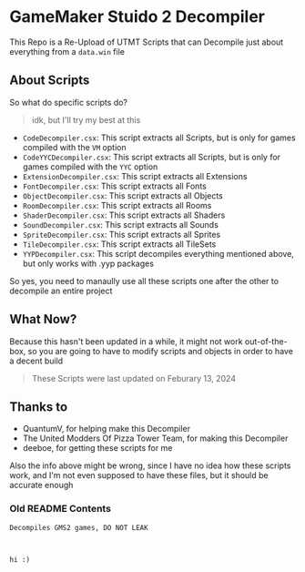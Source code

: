 # GameMaker Stuido 2 Decompiler
This Repo is a Re-Upload of UTMT Scripts that can Decompile just about everything from a ```data.win``` file

## About Scripts
So what do specific scripts do?
> idk, but I'll try my best at this

- ```CodeDecompiler.csx```: This script extracts all Scripts, but is only for games compiled with the ```VM``` option
- ```CodeYYCDecompiler.csx```: This script extracts all Scripts, but is only for games compiled with the ```YYC``` option
- ```ExtensionDecompiler.csx```: This script extracts all Extensions
- ```FontDecompiler.csx```: This script extracts all Fonts
- ```ObjectDecompiler.csx```: This script extracts all Objects
- ```RoomDecompiler.csx```: This script extracts all Rooms
- ```ShaderDecompiler.csx```: This script extracts all Shaders
- ```SoundDecompiler.csx```: This script extracts all Sounds
- ```SpriteDecompiler.csx```: This script extracts all Sprites
- ```TileDecompiler.csx```: This script extracts all TileSets
- ```YYPDecompiler.csx```: This script decompiles everything mentioned above, but only works with .yyp packages

So yes, you need to manaully use all these scripts one after the other to decompile an entire project

## What Now?
Because this hasn't been updated in a while, it might not work out-of-the-box, so you are going to have to modify scripts and objects in order to have a decent build
> These Scripts were last updated on Feburary 13, 2024

## Thanks to
- QuantumV, for helping make this Decompiler
- The United Modders Of Pizza Tower Team, for making this Decompiler
- deeboe, for getting these scripts for me

Also the info above might be wrong, since I have no idea how these scripts work, and I'm not even supposed to have these files, but it should be accurate enough

### Old README Contents
```
Decompiles GMS2 games, DO NOT LEAK



hi :)
```

